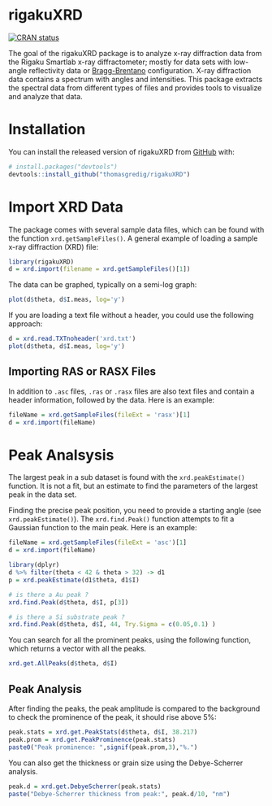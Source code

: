 # rigakuXRD

<!-- badges: start -->

[![CRAN status](https://www.r-pkg.org/badges/version/rigakuXRD)](https://CRAN.R-project.org/package=rigakuXRD)

<!-- badges: end -->

The goal of the rigakuXRD package is to analyze x-ray diffraction data from the Rigaku Smartlab x-ray diffractometer; mostly for data sets with low-angle reflectivity data or [Bragg-Brentano](https://en.wikipedia.org/wiki/Powder_diffraction) configuration. X-ray diffraction data contains a spectrum with angles and intensities. This package extracts the spectral data from different types of files and provides tools to visualize and analyze that data.

# Installation

You can install the released version of rigakuXRD from [GitHub](https://github.com/thomasgredig/rigakuXRD) with:

``` r
# install.packages("devtools")
devtools::install_github("thomasgredig/rigakuXRD")
```

# Import XRD Data

The package comes with several sample data files, which can be found with the function `xrd.getSampleFiles()`. A general example of loading a sample x-ray diffraction (XRD) file:

``` r
library(rigakuXRD)
d = xrd.import(filename = xrd.getSampleFiles()[1])
```

The data can be graphed, typically on a semi-log graph:

``` r
plot(d$theta, d$I.meas, log='y')
```

If you are loading a text file without a header, you could use the following approach:

``` r
d = xrd.read.TXTnoheader('xrd.txt')
plot(d$theta, d$I.meas, log='y')
```

## Importing RAS or RASX Files

In addition to `.asc` files, `.ras` or `.rasx` files are also text files and contain a header information, followed by the data. Here is an example:

``` r
fileName = xrd.getSampleFiles(fileExt = 'rasx')[1]
d = xrd.import(fileName)
```

# Peak Analsysis

The largest peak in a sub dataset is found with the `xrd.peakEstimate()` function. It is not a fit, but an estimate to find the parameters of the largest peak in the data set.

Finding the precise peak position, you need to provide a starting angle (see `xrd.peakEstimate()`). The `xrd.find.Peak()` function attempts to fit a Gaussian function to the main peak. Here is an example:

``` r
fileName = xrd.getSampleFiles(fileExt = 'asc')[1]
d = xrd.import(fileName)

library(dplyr)
d %>% filter(theta < 42 & theta > 32) -> d1
p = xrd.peakEstimate(d1$theta, d1$I)

# is there a Au peak ?
xrd.find.Peak(d$theta, d$I, p[3])

# is there a Si substrate peak ?
xrd.find.Peak(d$theta, d$I, 44, Try.Sigma = c(0.05,0.1) )
```

You can search for all the prominent peaks, using the following function, which returns a vector with all the peaks.

``` r
xrd.get.AllPeaks(d$theta, d$I)
```

## Peak Analysis

After finding the peaks, the peak amplitude is compared to the background to check the prominence of the peak, it should rise above 5%:

``` r
peak.stats = xrd.get.PeakStats(d$theta, d$I, 38.217)
peak.prom = xrd.get.PeakProminence(peak.stats)
paste0("Peak prominence: ",signif(peak.prom,3),"%.")
```

You can also get the thickness or grain size using the Debye-Scherrer analysis.

``` r
peak.d = xrd.get.DebyeScherrer(peak.stats)
paste("Debye-Scherrer thickness from peak:", peak.d/10, "nm")
```

